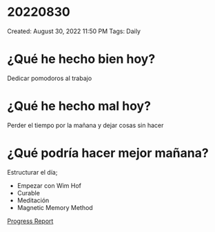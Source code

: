 # 20220830

Created: August 30, 2022 11:50 PM
Tags: Daily

# ¿Qué he hecho bien hoy?

Dedicar pomodoros al trabajo

# ¿Qué he hecho mal hoy?

Perder el tiempo por la mañana y dejar cosas sin hacer

# ¿Qué podría hacer mejor mañana?

Estructurar el día;

- Empezar con Wim Hof
- Curable
- Meditación
- Magnetic Memory Method

[Progress Report](Progress%20Report%2014bbd9609acc4700b4a4ff6ee5133208.md)